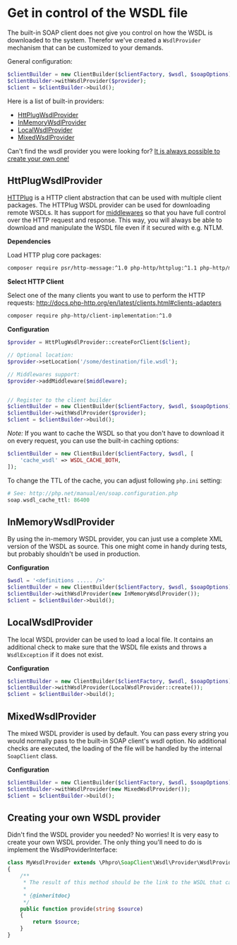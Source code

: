 # Get in control of the WSDL file

The built-in SOAP client does not give you control on how the WSDL is downloaded to the system.
 Therefor we've created a `WsdlProvider` mechanism that can be customized to your demands.


General configuration:

```php
$clientBuilder = new ClientBuilder($clientFactory, $wsdl, $soapOptions);
$clientBuilder->withWsdlProvider($provider);
$client = $clientBuilder->build();
```

Here is a list of built-in providers:

- [HttPlugWsdlProvider](#httplugwsdlprovider)
- [InMemoryWsdlProvider](#inmemorywsdlprovider)
- [LocalWsdlProvider](#localwsdlprovider)
- [MixedWsdlProvider](#mixedwsdlprovider)

Can't find the wsdl provider you were looking for?
[It is always possible to create your own one!](#creating-your-own-wsdl-provider)

## HttPlugWsdlProvider

[HTTPlug](http://httplug.io/) is a HTTP client abstraction that can be used with multiple client packages.
The HTTPlug WSDL provider can be used for downloading remote WSDLs.
It has support for [middlewares](middlewares.md) so that you have full control over the HTTP request and response.
This way, you will always be able to download and manipulate the WSDL file even if it secured with e.g. NTLM.

**Dependencies**

Load HTTP plug core packages:

```sh
composer require psr/http-message:^1.0 php-http/httplug:^1.1 php-http/message-factory:^1.0 php-http/discovery:^1.3 php-http/message:^1.6 php-http/client-common:^1.6
```

**Select HTTP Client**

Select one of the many clients you want to use to perform the HTTP requests:
http://docs.php-http.org/en/latest/clients.html#clients-adapters

```sh
composer require php-http/client-implementation:^1.0
```

**Configuration**
```php
$provider = HttPlugWsdlProvider::createForClient($client);

// Optional location:
$provider->setLocation('/some/destination/file.wsdl');

// Middlewares support:
$provider->addMiddleware($middleware);


// Register to the client builder
$clientBuilder = new ClientBuilder($clientFactory, $wsdl, $soapOptions);
$clientBuilder->withWsdlProvider($provider);
$client = $clientBuilder->build();
```

*Note:* If you want to cache the WSDL so that you don't have to download it on every request, you can use the built-in caching options:

```php
$clientBuilder = new ClientBuilder($clientFactory, $wsdl, [
    'cache_wsdl' => WSDL_CACHE_BOTH,
]);
```

To change the TTL of the cache, you can adjust following `php.ini` setting:

```php
# See: http://php.net/manual/en/soap.configuration.php
soap.wsdl_cache_ttl: 86400
```


## InMemoryWsdlProvider

By using the in-memory WSDL provider, you can just use a complete XML version of the WSDL as source.
This one might come in handy during tests, but probably shouldn't be used in production.

**Configuration**
```php
$wsdl = '<definitions ..... />'
$clientBuilder = new ClientBuilder($clientFactory, $wsdl, $soapOptions);
$clientBuilder->withWsdlProvider(new InMemoryWsdlProvider());
$client = $clientBuilder->build();
```


## LocalWsdlProvider

The local WSDL provider can be used to load a local file.
It contains an additional check to make sure that the WSDL file exists and throws a `WsdlException` if it does not exist.

**Configuration**
```php
$clientBuilder = new ClientBuilder($clientFactory, $wsdl, $soapOptions);
$clientBuilder->withWsdlProvider(LocalWsdlProvider::create());
$client = $clientBuilder->build();
```


## MixedWsdlProvider

The mixed WSDL provider is used by default. 
You can pass every string you would normally pass to the built-in SOAP client's wsdl option.
No additional checks are executed, the loading of the file will be handled by the internal `SoapClient` class.

**Configuration**
```php
$clientBuilder = new ClientBuilder($clientFactory, $wsdl, $soapOptions);
$clientBuilder->withWsdlProvider(new MixedWsdlProvider());
$client = $clientBuilder->build();
```


## Creating your own WSDL provider

Didn't find the WSDL provider you needed? No worries! It is very easy to create your own WSDL provider.
The only thing you'll need to do is implement the WsdlProviderInterface:


```php
class MyWsdlProvider extends \Phpro\SoapClient\Wsdl\Provider\WsdlProviderInterface
{
    /**
     * The result of this method should be the link to the WSDL that can be used by the PHP soap-client.
     *
     * {@inheritdoc}
     */
    public function provide(string $source)
    {
        return $source;
    }
}
```
